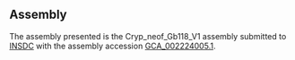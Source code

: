 

Assembly
--------

The assembly presented is the Cryp\_neof\_Gb118\_V1 assembly submitted
to [INSDC](http://www.insdc.org) with the assembly accession
[GCA\_002224005.1](http://www.ebi.ac.uk/ena/data/view/GCA_002224005.1).

